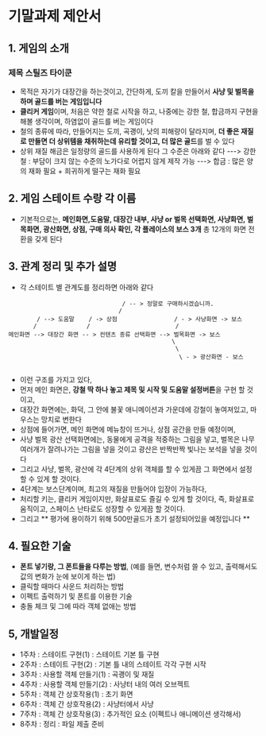 # 기말과제 제안서
## 1. 게임의 소개
### 제목 **스틸즈 타이쿤**
- 목적은 자기가 대장간을 하는것이고, 간단하게, 도끼 칼을 만들어서 **사냥 및 벌목을 하며 골드를 버는 게임입니다**
- **클리커 게임**이며, 처음은 약한 철로 시작을 하고, 나중에는 강한 철, 합금까지 구현을 해볼 생각이며, 하염없이 골드를 버는 게임이다
- 철의 종류에 따라, 만들어지는 도끼, 곡괭이, 낫의 피해량이 달라지며, **더 좋은 재질로 만들면 더 상위템을 채취하는데 유리할 것이고, 더 많은 골드**를 벌 수 있다
- 상위 재질 해금은 일정량의 골드를 사용하게 된다 그 수준은 아래와 같다
 ---> 강한 철 : 부담이 크지 않는 수준의 노가다로 어렵지 않게 제작 가능
 ---> 합금 : 많은 양의 재화 필요 + 희귀하게 떨구는 재화 필요
## 2. 게임 스테이트 수랑 각 이름
- 기본적으로는, **메인화면,도움말, 대장간 내부, 사냥 or 벌목 선택화면, 사냥화면, 벌목화면, 광산화면, 상점, 구매 의사 확인, 각 플레이스의 보스 3개** 총 12개의 화면 전환을 갖게 된다
## 3. 관계 정리 및 추가 설명
- 각 스테이트 별 관계도를 정리하면 아래와 같다

```
                                / -- > 정말로 구매하시겠습니까.
                               /
        / --> 도움말    / -> 상점                / - > 사냥화면 -> 보스
       /              /                        /
메인화면 --> 대장간 화면 -- > 컨텐츠 종류 선택화면 --> 벌목화면 -> 보스
                                              \
                                               \
                                                \ - > 광산화면 - 보스


```

- 이런 구조를 가지고 있다,
- 먼저 메인 화면은, **강철 딱 하나 놓고 제목 및 시작 및 도움말 설정버튼**을 구현 할 것이고,
- 대장간 화면에는, 화덕, 그 안에 불꽃 애니메이션과 가운데에 강철이 놓여져있고, 마우스는 망치로 변한다
- 상점에 들어가면, 메인 화면에 메뉴창이 뜨거나, 상점 공간을 만들 예정이며,
- 사냥 벌목 광산 선택화면에는, 동물에게 공격을 적중하는 그림을 넣고, 벌목은 나무 여러개가 잘려나가는 그림을 넣을 것이고 광산은 반짝반짝 빛나는 보석을 넣을 것이다
- 그리고 사냥, 벌목, 광산에 각 4단계의 상위 객체를 할 수 있게끔 그 화면에서 설정할 수 있게 할 것이다.
- 4단계는 보스단계이며, 최고의 재질을 만들어야 입장이 가능하다,
- 처리할 키는, 클리커 게임이지만, 화살표로도 즐길 수 있게 할 것이다, 즉, 화살표로 움직이고, 스페이스 난타로도 성장할 수 있게끔 할 것이다.
- 그리고 ** 평가에 용이하기 위해 500만골드가 초기 설정되어있을 예정입니다 ** 
## 4. 필요한 기술
- **폰트 넣기랑, 그 폰트들을 다루는 방법**, (예를 들면, 변수처럼 쓸 수 있고, 출력해서도 값의 변화가 눈에 보이게 하는 법)
- 클릭할 때마다 사운드 처리하는 방법
- 이펙트 출력하기 및 폰트를 이용한 기술
- 충돌 체크 및 그에 따라 객체 없애는 방법


## 5, 개발일정
- 1주차 : 스테이트 구현(1) : 스테이트 기본 틀 구현
- 2주차 : 스테이트 구현(2) : 기본 틀 내의 스테이트 각각 구현 시작
- 3주차 : 사용할 객체 만들기(1) : 곡괭이 및 재질
- 4주차 : 사용할 객체 만들기(2) : 사냥터 내의 여러 오브젝트
- 5주차 : 객체 간 상호작용(1) : 초기 화면 
- 6주차 : 객체 간 상호작용(2) : 사냥터에서 사냥
- 7주차 : 객체 간 상호작용(3) : 추가적인 요소 (이펙트나 애니메이션 생각해서)
- 8주차 : 정리 : 파일 제출 준비
